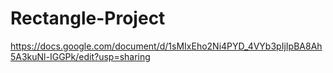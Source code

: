 # Rectangle-Project
https://docs.google.com/document/d/1sMIxEho2Ni4PYD_4VYb3pIjIpBA8Ah5A3kuNl-IGGPk/edit?usp=sharing
